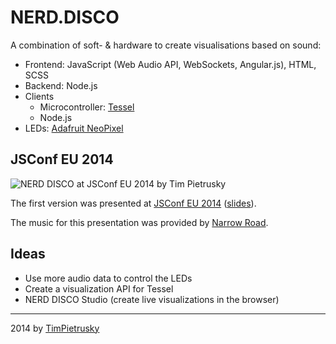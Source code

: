 NERD.DISCO
==========

A combination of soft- & hardware to create visualisations based on sound:

* Frontend: JavaScript (Web Audio API, WebSockets, Angular.js), HTML, SCSS
* Backend: Node.js
* Clients
  * Microcontroller: [Tessel](http://tessel.io)
  * Node.js
* LEDs: [Adafruit NeoPixel](http://www.adafruit.com/category/168)


## JSConf EU 2014

![NERD DISCO at JSConf EU 2014 by Tim Pietrusky](https://pbs.twimg.com/media/Bxb-0PAIIAA96Nb.jpg)

The first version was presented at [JSConf EU 2014](http://2014.jsconf.eu/speakers/tim-pietrusky-nerd-disco.html) ([slides](https://slides.com/timpietrusky/nerd-disco)). 

The music for this presentation was provided by [Narrow Road](https://soundcloud.com/brandon_jordan/). 

## Ideas

* Use more audio data to control the LEDs
* Create a visualization API for Tessel
* NERD DISCO Studio (create live visualizations in the browser)

---------------

2014 by [TimPietrusky](http://twitter.com/TimPietrusky)
